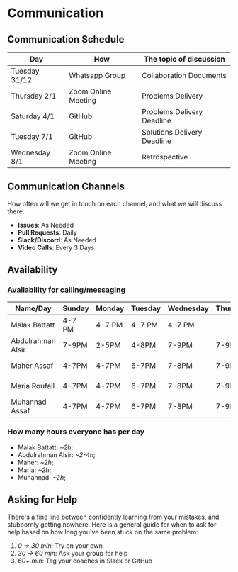 # Communication

## Communication Schedule

| Day | How  | The topic of discussion |
|-----------|------|-------------------------|
| Tuesday 31/12 | Whatsapp Group | Collaboration Documents |
| Thursday 2/1 | Zoom Online Meeting | Problems Delivery |
| Saturday 4/1 | GitHub | Problems Delivery Deadline |
| Tuesday 7/1 | GitHub | Solutions Delivery Deadline |
| Wednesday 8/1 | Zoom Online Meeting | Retrospective |

## Communication Channels

How often will we get in touch on each channel, and what we will discuss there:

- **Issues**: As Needed
- **Pull Requests**: Daily
- **Slack/Discord**: As Needed
- **Video Calls**: Every 3 Days

## Availability

### Availability for calling/messaging

| Name/Day | Sunday | Monday | Tuesday | Wednesday| Thursday | Friday | Saturday|
|--------------|--------|---------|----------|----------|--------|-------|------|
| Malak Battatt| 4-7 PM| 4-7 PM | 4-7 PM | 4-7 PM | | | |
| Abdulrahman Alsir| 7-9PM| 2-5PM | 4-8PM | 7-9PM | 7-9PM | 6-8PM | 6-8PM |
| Maher Assaf | 4-7PM| 4-7PM | 6-7PM | 7-8PM | 7-9PM | 6-8PM | 6-8PM |
| Maria Roufail | 4-7PM| 4-7PM | 6-7PM | 7-8PM | 7-9PM | 6-8PM | 6-8PM |
| Muhannad Assaf | 4-7PM| 4-7PM | 6-7PM | 7-8PM | 7-9PM | 6-8PM | 6-8PM |

### How many hours everyone has per day

- Malak Battatt: _~2h_;
- Abdulrahman Alsir: _~2-4h_;
- Maher: _~2h_;
- Maria: _~2h_;
- Muhannad: _~2h_;

## Asking for Help

There's a fine line between confidently learning from your mistakes, and
stubbornly getting nowhere. Here is a general guide for when to ask for help
based on how long you've been stuck on the same problem:

1. _0 -> 30 min_: Try on your own
2. _30 -> 60 min_: Ask your group for help
3. _60+ min_: Tag your coaches in Slack or GitHub
